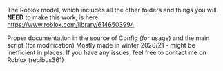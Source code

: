The Roblox model, which includes all the other folders and things you will **NEED** to make this work, is here:
https://www.roblox.com/library/6146503994

Proper documentation in the source of Config (for usage) and the main script (for modification)
Mostly made in winter 2020/21 - might be inefficient in places.
If you have any issues, feel free to contact me on Roblox (regibus361)
